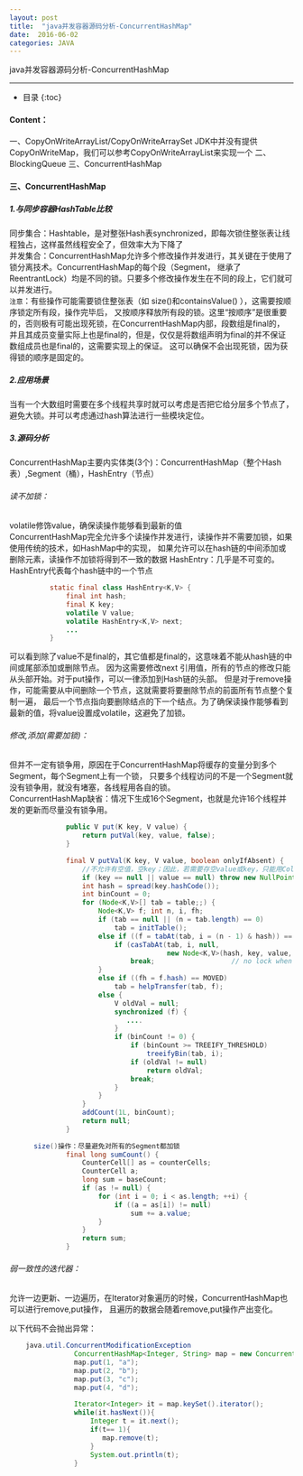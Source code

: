 ```yaml
---
layout: post
title:  "java并发容器源码分析-ConcurrentHashMap"
date:  2016-06-02
categories: JAVA
---
```


java并发容器源码分析-ConcurrentHashMap

---

- 目录
  {:toc}

#### Content：

一、CopyOnWriteArrayList/CopyOnWriteArraySet
    JDK中并没有提供CopyOnWriteMap，我们可以参考CopyOnWriteArrayList来实现一个
二、BlockingQueue
三、ConcurrentHashMap

#### 三、ConcurrentHashMap

##### 1.与同步容器HashTable比较

同步集合：Hashtable，是对整张Hash表synchronized，即每次锁住整张表让线程独占，这样虽然线程安全了，但效率大为下降了
​    
并发集合：ConcurrentHashMap允许多个修改操作并发进行，其关键在于使用了锁分离技术。ConcurrentHashMap的每个段（Segment，
继承了ReentrantLock）均是不同的锁。只要多个修改操作发生在不同的段上，它们就可以并发进行。
​              
`注意`：有些操作可能需要锁住整张表（如 size()和containsValue() ），这需要按顺序锁定所有段，操作完毕后，
又按顺序释放所有段的锁。这里“按顺序”是很重要的，否则极有可能出现死锁，在ConcurrentHashMap内部，段数组是final的，
并且其成员变量实际上也是final的，但是，仅仅是将数组声明为final的并不保证数组成员也是final的，这需要实现上的保证。
这可以确保不会出现死锁，因为获得锁的顺序是固定的。
​   

##### 2.应用场景

当有一个大数组时需要在多个线程共享时就可以考虑是否把它给分层多个节点了，避免大锁。并可以考虑通过hash算法进行一些模块定位。

##### 3.源码分析

ConcurrentHashMap主要内实体类(3个)：ConcurrentHashMap（整个Hash表）,Segment（桶），HashEntry（节点）
​    

###### 读不加锁：

volatile修饰value，确保读操作能够看到最新的值  
ConcurrentHashMap完全允许多个读操作并发进行，读操作并不需要加锁，如果使用传统的技术，如HashMap中的实现，
如果允许可以在hash链的中间添加或删除元素，读操作不加锁将得到不一致的数据
HashEntry：几乎是不可变的。HashEntry代表每个hash链中的一个节点

```java
          static final class HashEntry<K,V> {
              final int hash;
              final K key;
              volatile V value;
              volatile HashEntry<K,V> next;
              ...
          }
```
可以看到除了value不是final的，其它值都是final的，这意味着不能从hash链的中间或尾部添加或删除节点。
因为这需要修改next 引用值，所有的节点的修改只能从头部开始。对于put操作，可以一律添加到Hash链的头部。
但是对于remove操作，可能需要从中间删除一个节点，这就需要将要删除节点的前面所有节点整个复制一遍，
最后一个节点指向要删除结点的下一个结点。为了确保读操作能够看到最新的值，将value设置成volatile，这避免了加锁。
​    

###### 修改,添加(需要加锁)：

但并不一定有锁争用，原因在于ConcurrentHashMap将缓存的变量分到多个Segment，每个Segment上有一个锁，
只要多个线程访问的不是一个Segment就没有锁争用，就没有堵塞，各线程用各自的锁。
​        
        ConcurrentHashMap缺省：情况下生成16个Segment，也就是允许16个线程并发的更新而尽量没有锁争用。

```java
              public V put(K key, V value) {
                  return putVal(key, value, false);
              }
              
              final V putVal(K key, V value, boolean onlyIfAbsent) {
                  //不允许有空值，空key；因此，若需要存空value或key，只能用Collections包装的HashMap
                  if (key == null || value == null) throw new NullPointerException();
                  int hash = spread(key.hashCode());
                  int binCount = 0;
                  for (Node<K,V>[] tab = table;;) {
                      Node<K,V> f; int n, i, fh;
                      if (tab == null || (n = tab.length) == 0)
                          tab = initTable();
                      else if ((f = tabAt(tab, i = (n - 1) & hash)) == null) {
                          if (casTabAt(tab, i, null,
                                       new Node<K,V>(hash, key, value, null)))
                              break;                   // no lock when adding to empty bin
                      }
                      else if ((fh = f.hash) == MOVED)
                          tab = helpTransfer(tab, f);
                      else {
                          V oldVal = null;
                          synchronized (f) {
                             ....
                          }
                          if (binCount != 0) {
                              if (binCount >= TREEIFY_THRESHOLD)
                                  treeifyBin(tab, i);
                              if (oldVal != null)
                                  return oldVal;
                              break;
                          }
                      }
                  }
                  addCount(1L, binCount);
                  return null;
              }
              
      size()操作：尽量避免对所有的Segment都加锁
              final long sumCount() {
                  CounterCell[] as = counterCells; 
                  CounterCell a;
                  long sum = baseCount;
                  if (as != null) {
                      for (int i = 0; i < as.length; ++i) {
                          if ((a = as[i]) != null)
                              sum += a.value;
                      }
                  }
                  return sum;
              } 
```

###### 弱一致性的迭代器：
允许一边更新、一边遍历，在Iterator对象遍历的时候，ConcurrentHashMap也可以进行remove,put操作，
且遍历的数据会随着remove,put操作产出变化。
​        

以下代码不会抛出异常：

```java
    java.util.ConcurrentModificationException
          		ConcurrentHashMap<Integer, String> map = new ConcurrentHashMap<>();
          		map.put(1, "a");
          		map.put(2, "b");
          		map.put(3, "c");
          		map.put(4, "d");
          		
          		Iterator<Integer> it = map.keySet().iterator();
          		while(it.hasNext()){
          			Integer t = it.next();
          			if(t== 1){
          			   map.remove(t);
          			}
          			System.out.println(t);
          		}
```

